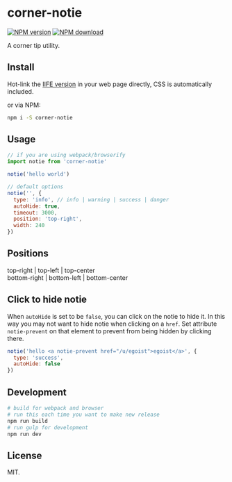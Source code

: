 # corner-notie

[![NPM version](https://img.shields.io/npm/v/corner-notie.svg?style=flat-square)](https://www.npmjs.com/package/corner-notie)
[![NPM download](https://img.shields.io/npm/dm/corner-notie.svg?style=flat-square)](https://www.npmjs.com/package/corner-notie)

A corner tip utility.

## Install

Hot-link the [IIFE version](https://npmcdn.com/corner-notie/browser/notie.js) in your web page directly, CSS is automatically included.

or via NPM:

```bash
npm i -S corner-notie
```

## Usage

```javascript
// if you are using webpack/browserify
import notie from 'corner-notie'

notie('hello world')

// default options
notie('', {
  type: 'info', // info | warning | success | danger
  autoHide: true,
  timeout: 3000,
  position: 'top-right',
  width: 240
})
```

## Positions

top-right | top-left | top-center<br>
bottom-right | bottom-left | bottom-center<br>

## Click to hide notie

When `autoHide` is set to be `false`, you can click on the notie to hide it. In this way you may not want to hide notie when clicking on a `href`. Set attribute `notie-prevent` on that element to prevent from being hidden by clicking there.

```js
notie('hello <a notie-prevent href="/u/egoist">egoist</a>', {
  type: 'success',
  autoHide: false
})
```

## Development

```bash
# build for webpack and browser
# run this each time you want to make new release
npm run build
# run gulp for development
npm run dev
```

## License

MIT.
